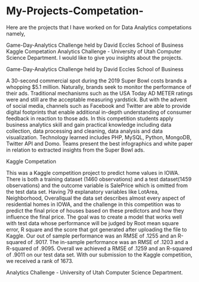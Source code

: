 # My-Projects-Competation-
Here are the projects that I have worked on for Data Analytics competations namely,

Game-Day-Analytics Challenge held by David Eccles School of Business
Kaggle Competation
Analytics Challenge - University of Utah Computer Science Department.
I would like to give you insights about the projects.

Game-Day-Analytics Challenge held by David Eccles School of Business

A 30-second commercial spot during the 2019 Super Bowl costs brands a whopping $5.1 million. Naturally, brands seek to monitor the performance of their ads. Traditional mechanisms such as the USA Today AD METER ratings were and still are the acceptable measuring yardstick. But with the advent of social media, channels such as Facebook and Twitter are able to provide digital footprints that enable additional in-depth understanding of consumer feedback in reaction to those ads. In this competition students apply business analytics skill and gain practical knowledge including data collection, data processing and cleaning, data analysis and data visualization. Technology learned includes PHP, MySQL, Python, MongoDB, Twitter API and Domo. Teams present the best infographics and white paper in relation to extracted insights from the Super Bowl ads.

Kaggle Competation

This was a Kaggle competition project to predict home values in IOWA. There is both a training dataset (1460 observations) and a test dataset(1459 observations) and the outcome variable is SalePrice which is omitted from the test data set. Having 79 explanatory variables like LotArea, Neighborhood, Overallqual the data set describes almost every aspect of residential homes in IOWA, and the challenge in this competition was to predict the final price of houses based on these predictors and how they influence the final price. The goal was to create a model that works well with test data whose performance will be judged by Root mean square error, R square and the score that got generated after uploading the file to Kaggle.
Our out of sample performance was an RMSE of .1255 and an R-squared of .9017. The in-sample performance was an RMSE of .1203 and a R-squared of .9095. Overall we achieved a RMSE of .1259 and an R-squared of .9011 on our test data set. With our submission to the Kaggle competition, we received a rank of 1673.

Analytics Challenge - University of Utah Computer Science Department.

